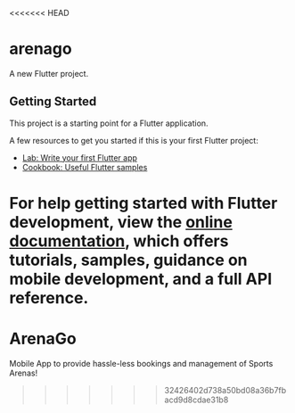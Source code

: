 <<<<<<< HEAD
# arenago

A new Flutter project.

## Getting Started

This project is a starting point for a Flutter application.

A few resources to get you started if this is your first Flutter project:

- [Lab: Write your first Flutter app](https://docs.flutter.dev/get-started/codelab)
- [Cookbook: Useful Flutter samples](https://docs.flutter.dev/cookbook)

For help getting started with Flutter development, view the
[online documentation](https://docs.flutter.dev/), which offers tutorials,
samples, guidance on mobile development, and a full API reference.
=======
# ArenaGo
Mobile App to provide hassle-less bookings and management of Sports Arenas!
>>>>>>> 32426402d738a50bd08a36b7fbacd9d8cdae31b8
